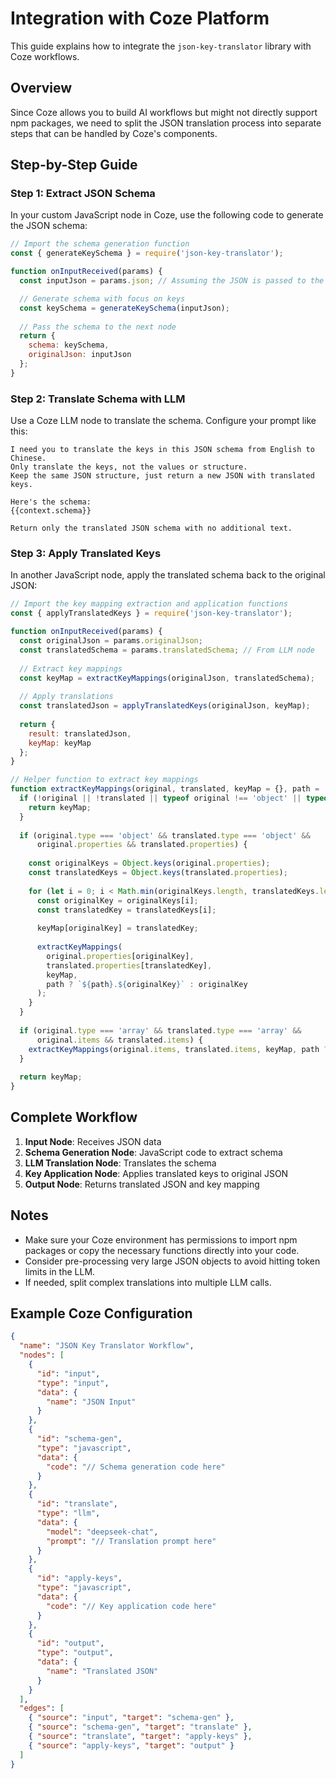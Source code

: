 # Integration with Coze Platform

This guide explains how to integrate the `json-key-translator` library with Coze workflows.

## Overview

Since Coze allows you to build AI workflows but might not directly support npm packages, we need to split the JSON translation process into separate steps that can be handled by Coze's components.

## Step-by-Step Guide

### Step 1: Extract JSON Schema

In your custom JavaScript node in Coze, use the following code to generate the JSON schema:

```javascript
// Import the schema generation function
const { generateKeySchema } = require('json-key-translator');

function onInputReceived(params) {
  const inputJson = params.json; // Assuming the JSON is passed to the node

  // Generate schema with focus on keys
  const keySchema = generateKeySchema(inputJson);
  
  // Pass the schema to the next node
  return {
    schema: keySchema,
    originalJson: inputJson
  };
}
```

### Step 2: Translate Schema with LLM

Use a Coze LLM node to translate the schema. Configure your prompt like this:

```
I need you to translate the keys in this JSON schema from English to Chinese.
Only translate the keys, not the values or structure.
Keep the same JSON structure, just return a new JSON with translated keys.

Here's the schema:
{{context.schema}}

Return only the translated JSON schema with no additional text.
```

### Step 3: Apply Translated Keys

In another JavaScript node, apply the translated schema back to the original JSON:

```javascript
// Import the key mapping extraction and application functions
const { applyTranslatedKeys } = require('json-key-translator');

function onInputReceived(params) {
  const originalJson = params.originalJson;
  const translatedSchema = params.translatedSchema; // From LLM node
  
  // Extract key mappings
  const keyMap = extractKeyMappings(originalJson, translatedSchema);
  
  // Apply translations
  const translatedJson = applyTranslatedKeys(originalJson, keyMap);
  
  return {
    result: translatedJson,
    keyMap: keyMap
  };
}

// Helper function to extract key mappings
function extractKeyMappings(original, translated, keyMap = {}, path = '') {
  if (!original || !translated || typeof original !== 'object' || typeof translated !== 'object') {
    return keyMap;
  }
  
  if (original.type === 'object' && translated.type === 'object' &&
      original.properties && translated.properties) {
    
    const originalKeys = Object.keys(original.properties);
    const translatedKeys = Object.keys(translated.properties);
    
    for (let i = 0; i < Math.min(originalKeys.length, translatedKeys.length); i++) {
      const originalKey = originalKeys[i];
      const translatedKey = translatedKeys[i];
      
      keyMap[originalKey] = translatedKey;
      
      extractKeyMappings(
        original.properties[originalKey],
        translated.properties[translatedKey],
        keyMap,
        path ? `${path}.${originalKey}` : originalKey
      );
    }
  }
  
  if (original.type === 'array' && translated.type === 'array' &&
      original.items && translated.items) {
    extractKeyMappings(original.items, translated.items, keyMap, path ? `${path}[]` : '[]');
  }
  
  return keyMap;
}
```

## Complete Workflow

1. **Input Node**: Receives JSON data
2. **Schema Generation Node**: JavaScript code to extract schema
3. **LLM Translation Node**: Translates the schema
4. **Key Application Node**: Applies translated keys to original JSON
5. **Output Node**: Returns translated JSON and key mapping

## Notes

- Make sure your Coze environment has permissions to import npm packages or copy the necessary functions directly into your code.
- Consider pre-processing very large JSON objects to avoid hitting token limits in the LLM.
- If needed, split complex translations into multiple LLM calls.

## Example Coze Configuration

```json
{
  "name": "JSON Key Translator Workflow",
  "nodes": [
    {
      "id": "input",
      "type": "input",
      "data": {
        "name": "JSON Input"
      }
    },
    {
      "id": "schema-gen",
      "type": "javascript",
      "data": {
        "code": "// Schema generation code here"
      }
    },
    {
      "id": "translate",
      "type": "llm",
      "data": {
        "model": "deepseek-chat",
        "prompt": "// Translation prompt here"
      }
    },
    {
      "id": "apply-keys",
      "type": "javascript",
      "data": {
        "code": "// Key application code here"
      }
    },
    {
      "id": "output",
      "type": "output",
      "data": {
        "name": "Translated JSON"
      }
    }
  ],
  "edges": [
    { "source": "input", "target": "schema-gen" },
    { "source": "schema-gen", "target": "translate" },
    { "source": "translate", "target": "apply-keys" },
    { "source": "apply-keys", "target": "output" }
  ]
}
``` 